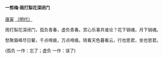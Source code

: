 #### 一剪梅·雨打梨花深闭门

[唐寅](https://so.gushiwen.cn/authorv_bdbd5be2bd0b.aspx) [〔明代〕](https://so.gushiwen.cn/shiwens/default.aspx?cstr=明代)

雨打梨花深闭门，孤负青春，虚负青春。赏心乐事共谁论？花下销魂，月下销魂。

愁聚眉峰尽日颦，千点啼痕，万点啼痕。晓看天色暮看云，行也思君，坐也思君。

(孤负 一作：忘了；虚负 一作：误了)
